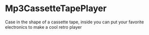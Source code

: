 # Mp3CassetteTapePlayer
Case in the shape of a cassette tape, inside you can put your favorite electronics to make a cool retro player
